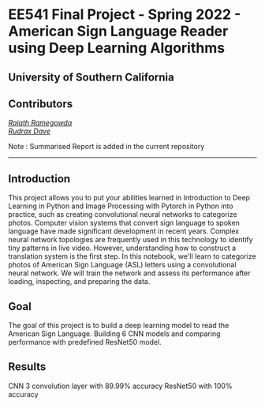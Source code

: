 # EE541 Final Project - Spring 2022 - American Sign Language Reader using Deep Learning Algorithms
## University of Southern California

## Contributors 
*[Rajath Ramegowda](https://github.com/rajathbrgowda)* <br>
*[Rudrax Dave](https://github.com/RudraxDave)*


Note : Summarised Report is added in the current repository 

---

## Introduction

This project allows you to put your abilities learned in Introduction to Deep Learning in Python and Image Processing with Pytorch in Python into practice, such as creating convolutional neural networks to categorize photos. Computer vision systems that convert sign language to spoken language have made significant development in recent years. Complex neural network topologies are frequently used in this technology to identify tiny patterns in live video. However, understanding how to construct a translation system is the first step. In this notebook, we'll learn to categorize photos of American Sign Language (ASL) letters using a convolutional neural network. We will train the network and assess its performance after loading, inspecting, and preparing the data.

## Goal

The goal of this project is to build a deep learning model to read the American Sign Language. Building 6 CNN models and comparing performance with predefined ResNet50 model.

## Results

CNN 3 convolution layer with 89.99% accuracy
ResNet50 with 100% accuracy


